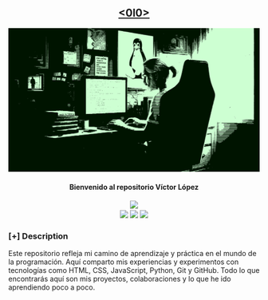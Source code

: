 <h2 align="center"><u><0l0> </u></h2>

![Bienvenido al repositorio Víctor López](images/banner2.png)
<h4 align="center"> Bienvenido al repositorio Víctor López </h4>

<p align="center">
    <img src="https://img.shields.io/github/stars/v0l0v/https://github.com/v0l0v?style=for-the-badge&color=orange">
<br>
    <img src="https://img.shields.io/badge/Author-v0l0v-magenta?style=flat-square">
    <img src="https://img.shields.io/badge/Open%20Source-yes-orange?style=flat-square">
    <img src="https://img.shields.io/badge/Made%20In-spain-green?style=flat-square">
</p>

### [+] Description
Este repositorio refleja mi camino de aprendizaje y práctica en el mundo de la programación. Aquí comparto mis experiencias y experimentos con tecnologías como HTML, CSS, JavaScript, Python, Git y GitHub. Todo lo que encontrarás aquí son mis proyectos, colaboraciones y lo que he ido aprendiendo poco a poco.

